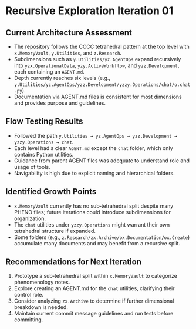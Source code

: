 # Recursive Exploration Iteration 01

## Current Architecture Assessment
- The repository follows the CCCC tetrahedral pattern at the top level with `x.MemoryVault`, `y.Utilities`, and `z.Research`.
- Subdimensions such as `y.Utilities/yz.AgentOps` expand recursively into `yzx.OperationalData`, `yzy.ActiveWorkflow`, and `yzz.Development`, each containing an `AGENT.md`.
- Depth currently reaches six levels (e.g., `y.Utilities/yz.AgentOps/yzz.Development/yzzy.Operations/chat/o.chat.py`).
- Documentation via AGENT.md files is consistent for most dimensions and provides purpose and guidelines.

## Flow Testing Results
- Followed the path `y.Utilities → yz.AgentOps → yzz.Development → yzzy.Operations → chat`.
- Each level had a clear `AGENT.md` except the `chat` folder, which only contains Python utilities.
- Guidance from parent AGENT files was adequate to understand role and usage of tools.
- Navigability is high due to explicit naming and hierarchical folders.

## Identified Growth Points
- `x.MemoryVault` currently has no sub‑tetrahedral split despite many PHENO files; future iterations could introduce subdimensions for organization.
- The `chat` utilities under `yzzy.Operations` might warrant their own tetrahedral structure if expanded.
- Some folders (e.g., `z.Research/zx.Archive/ox.Documentation/ox.Create`) accumulate many documents and may benefit from a recursive split.

## Recommendations for Next Iteration
1. Prototype a sub‑tetrahedral split within `x.MemoryVault` to categorize phenomenology notes.
2. Explore creating an AGENT.md for the `chat` utilities, clarifying their control role.
3. Consider analyzing `zx.Archive` to determine if further dimensional breakdown is needed.
4. Maintain current commit message guidelines and run tests before committing.

